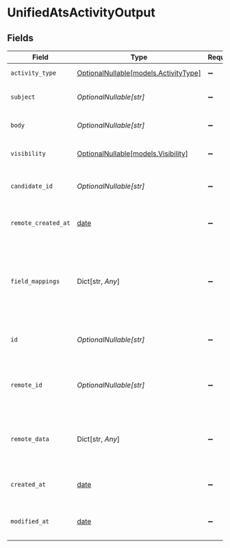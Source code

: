 # UnifiedAtsActivityOutput


## Fields

| Field                                                                         | Type                                                                          | Required                                                                      | Description                                                                   | Example                                                                       |
| ----------------------------------------------------------------------------- | ----------------------------------------------------------------------------- | ----------------------------------------------------------------------------- | ----------------------------------------------------------------------------- | ----------------------------------------------------------------------------- |
| `activity_type`                                                               | [OptionalNullable[models.ActivityType]](../models/activitytype.md)            | :heavy_minus_sign:                                                            | The type of activity                                                          | NOTE                                                                          |
| `subject`                                                                     | *OptionalNullable[str]*                                                       | :heavy_minus_sign:                                                            | The subject of the activity                                                   | Email subject                                                                 |
| `body`                                                                        | *OptionalNullable[str]*                                                       | :heavy_minus_sign:                                                            | The body of the activity                                                      | Dear Diana, I love you                                                        |
| `visibility`                                                                  | [OptionalNullable[models.Visibility]](../models/visibility.md)                | :heavy_minus_sign:                                                            | The visibility of the activity                                                | PUBLIC                                                                        |
| `candidate_id`                                                                | *OptionalNullable[str]*                                                       | :heavy_minus_sign:                                                            | The UUID of the candidate                                                     | 801f9ede-c698-4e66-a7fc-48d19eebaa4f                                          |
| `remote_created_at`                                                           | [date](https://docs.python.org/3/library/datetime.html#date-objects)          | :heavy_minus_sign:                                                            | The remote creation date of the activity                                      | 2024-10-01T12:00:00Z                                                          |
| `field_mappings`                                                              | Dict[str, *Any*]                                                              | :heavy_minus_sign:                                                            | The custom field mappings of the object between the remote 3rd party & Panora | {<br/>"fav_dish": "broccoli",<br/>"fav_color": "red"<br/>}                    |
| `id`                                                                          | *OptionalNullable[str]*                                                       | :heavy_minus_sign:                                                            | The UUID of the activity                                                      | 801f9ede-c698-4e66-a7fc-48d19eebaa4f                                          |
| `remote_id`                                                                   | *OptionalNullable[str]*                                                       | :heavy_minus_sign:                                                            | The remote ID of the activity in the context of the 3rd Party                 | id_1                                                                          |
| `remote_data`                                                                 | Dict[str, *Any*]                                                              | :heavy_minus_sign:                                                            | The remote data of the activity in the context of the 3rd Party               | {<br/>"fav_dish": "broccoli",<br/>"fav_color": "red"<br/>}                    |
| `created_at`                                                                  | [date](https://docs.python.org/3/library/datetime.html#date-objects)          | :heavy_minus_sign:                                                            | The created date of the object                                                | 2024-10-01T12:00:00Z                                                          |
| `modified_at`                                                                 | [date](https://docs.python.org/3/library/datetime.html#date-objects)          | :heavy_minus_sign:                                                            | The modified date of the object                                               | 2024-10-01T12:00:00Z                                                          |